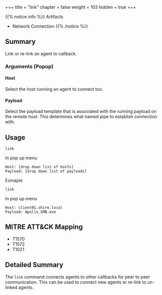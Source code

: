 +++
title = "link"
chapter = false
weight = 103
hidden = true
+++

{{% notice info %}}
Artifacts
- Network Connection
{{% /notice %}}

## Summary
Link or re-link an agent to callback.

### Arguments (Popup)
#### Host
Select the host running an agent to connect too.

#### Payload
Select the payload template that is associated with the running payload on the remote host. This determines what named pipe to establish connection with.

## Usage
```
link
```
In pop up menu
```
Host: [drop down list of hosts]
Payload: [drop down list of payloads] 
```

Exmaple
```
link
```
In pop up menu
```
Host: client01.shire.local
Payload: Apollo_SMB.exe
```


## MITRE ATT&CK Mapping

- T1570
- T1572
- T1021

## Detailed Summary
The `link` command connects agents to other callbacks for peer to peer communication. This can be used to connect new agents or re-link to un-linked agents. 
